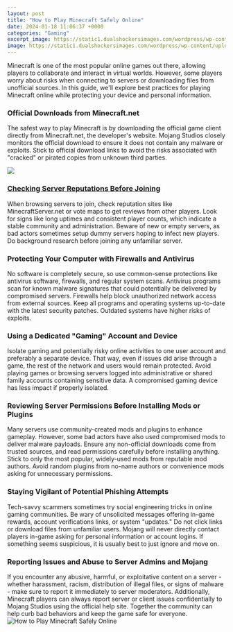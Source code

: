 ```yaml
---
layout: post
title: "How to Play Minecraft Safely Online"
date: 2024-01-18 11:06:37 +0000
categories: "Gaming"
excerpt_image: https://static1.dualshockersimages.com/wordpress/wp-content/uploads/2023/01/minecraft-pocket-edition-poster.jpg
image: https://static1.dualshockersimages.com/wordpress/wp-content/uploads/2023/01/minecraft-pocket-edition-poster.jpg
---
```


Minecraft is one of the most popular online games out there, allowing players to collaborate and interact in virtual worlds. However, some players worry about risks when connecting to servers or downloading files from unofficial sources. In this guide, we'll explore best practices for playing Minecraft online while protecting your device and personal information.
### **Official Downloads from Minecraft.net** 
The safest way to play Minecraft is by downloading the official game client directly from Minecraft.net, the developer's website. Mojang Studios closely monitors the official download to ensure it does not contain any malware or exploits. Stick to official download links to avoid the risks associated with "cracked" or pirated copies from unknown third parties.

![](https://i.ytimg.com/vi/Zy9CfrA4BAQ/maxresdefault.jpg)
### [Checking Server Reputations Before Joining](https://store.fi.io.vn/womens-custom-proud-football-grandma-number-60-personalized-women-v-neck-t-shirt/women&)
When browsing servers to join, check reputation sites like MinecraftServer.net or vote maps to get reviews from other players. Look for signs like long uptimes and consistent player counts, which indicate a stable community and administration. Beware of new or empty servers, as bad actors sometimes setup dummy servers hoping to infect new players. Do background research before joining any unfamiliar server.
### **Protecting Your Computer with Firewalls and Antivirus**
No software is completely secure, so use common-sense protections like antivirus software, firewalls, and regular system scans. Antivirus programs scan for known malware signatures that could potentially be delivered by compromised servers. Firewalls help block unauthorized network access from external sources. Keep all programs and operating systems up-to-date with the latest security patches. Outdated systems have higher risks of exploits. 
### **Using a Dedicated "Gaming" Account and Device**  
Isolate gaming and potentially risky online activities to one user account and preferably a separate device. That way, even if issues did arise through a game, the rest of the network and users would remain protected. Avoid playing games or browsing servers logged into administrative or shared family accounts containing sensitive data. A compromised gaming device has less impact if properly isolated.
### **Reviewing Server Permissions Before Installing Mods or Plugins**  
Many servers use community-created mods and plugins to enhance gameplay. However, some bad actors have also used compromised mods to deliver malware payloads. Ensure any non-official downloads come from trusted sources, and read permissions carefully before installing anything. Stick to only the most popular, widely-used mods from reputable mod authors. Avoid random plugins from no-name authors or convenience mods asking for unnecessary permissions. 
### **Staying Vigilant of Potential Phishing Attempts**
Tech-savvy scammers sometimes try social engineering tricks in online gaming communities. Be wary of unsolicited messages offering in-game rewards, account verifications links, or system "updates." Do not click links or download files from unfamiliar users. Mojang will never directly contact players in-game asking for personal information or account logins. If something seems suspicious, it is usually best to just ignore and move on.
### **Reporting Issues and Abuse to Server Admins and Mojang**  
If you encounter any abusive, harmful, or exploitative content on a server - whether harassment, racism, distribution of illegal files, or signs of malware - make sure to report it immediately to server moderators. Additionally, Minecraft players can always report server or client issues confidentially to Mojang Studios using the official help site. Together the community can help curb bad behaviors and keep the game safe for everyone.
![How to Play Minecraft Safely Online](https://static1.dualshockersimages.com/wordpress/wp-content/uploads/2023/01/minecraft-pocket-edition-poster.jpg)